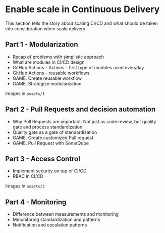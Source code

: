 # Enable scale in Continuous Delivery

This section tells the story about scaling CI/CD and what should be taken into consideration when scale delivery.

## Part 1 - Modularization

* Recap of problems with simplistic approach
* What are modules in CI/CD design
* GitHub Actions - Actions - first type of modules used everyday
* GitHub Actions - reusable workflows
* GAME. Create reusable workflow
* GAME. Strategize modularization

Images in `assets/1`

## Part 2 - Pull Requests and decision automation

* Why Pull Requests are important. Not just as code review, but quality gate and process standardization  
* Quality gate as a gate of standardization  
* GAME. Create customized Pull request
* GAME. Pull Request with SonarQube

## Part 3 - Access Control

* Implement security on top of CI/CD  
* RBAC in CI/CD

Images in `assets/3`

## Part 4 - Monitoring

* Difference between measurements and monitoring  
* Mmonitoring standardization and patterns  
* Notification and escalation patterns
